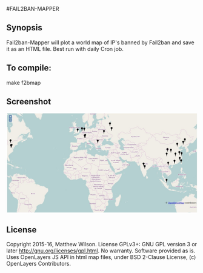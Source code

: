 #FAIL2BAN-MAPPER

## Synopsis

Fail2ban-Mapper will plot a world map of IP's banned by Fail2ban and save it as an HTML file. Best run with daily Cron job. 

## To compile:

make f2bmap

## Screenshot

![alt_text](./screenshot.jpg "fail2ban-screenshot")

## License

Copyright 2015-16, Matthew Wilson. 
License GPLv3+: GNU GPL version 3 or later http://gnu.org/licenses/gpl.html.
No warranty. Software provided as is.
Uses OpenLayers JS API in html map files, under BSD 2-Clause License, (c) OpenLayers Contributors.
